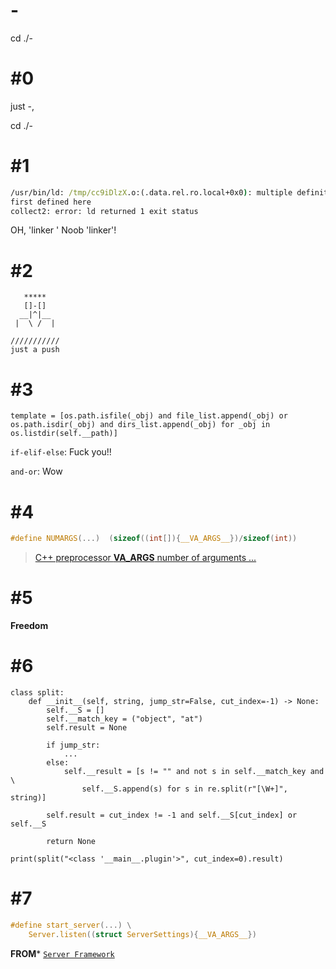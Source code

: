 # -
cd ./-

# \#0
just -,

cd ./-

# \#1
```cmd
/usr/bin/ld: /tmp/cc9iDlzX.o:(.data.rel.ro.local+0x0): multiple definition of `header'; /tmp/cckNaIHX.o:(.data.rel.ro.local+0x0):
first defined here
collect2: error: ld returned 1 exit status
```
OH, 'linker ' Noob 'linker'!

# \#2
```
   *****
   []-[]
  __|^|__
 |  \ /  |

///////////
just a push
```

# \#3
```python3
template = [os.path.isfile(_obj) and file_list.append(_obj) or os.path.isdir(_obj) and dirs_list.append(_obj) for _obj in os.listdir(self.__path)]
```
`if-elif-else`: Fuck you!!

`and-or`: Wow

# \#4
```c
#define NUMARGS(...)  (sizeof((int[]){__VA_ARGS__})/sizeof(int))
```
> [C++ preprocessor __VA_ARGS__ number of arguments ...](https://stackoverflow.com/questions/2124339/c-preprocessor-va-args-number-of-arguments/2124433#:~:text=number%20of%20params%3A-,%23define%20NUMARGS(...)%20%20(sizeof((int%5B%5D)%7B__VA_ARGS__%7D)/sizeof(int)),-Full%20example%3A)

# \#5
**Freedom**

# \#6
```python3
class split:
    def __init__(self, string, jump_str=False, cut_index=-1) -> None:
        self.__S = []
        self.__match_key = ("object", "at")
        self.result = None

        if jump_str:
            ...
        else:
            self.__result = [s != "" and not s in self.__match_key and \
                self.__S.append(s) for s in re.split(r"[\W+]", string)]

        self.result = cut_index != -1 and self.__S[cut_index] or self.__S
        
        return None

print(split("<class '__main__.plugin'>", cut_index=0).result)
```

# \#7
```c
#define start_server(...) \
    Server.listen((struct ServerSettings){__VA_ARGS__})
```

**FROM*** [`Server Framework`](https://github.com/ktvexe/server-framework/blob/e73a1319cfbe03d7252bc07df56e558292992cc3/protocol-server.h#L41-L42)
